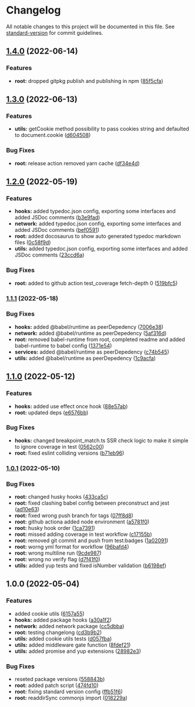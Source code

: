 # Changelog

All notable changes to this project will be documented in this file. See [standard-version](https://github.com/conventional-changelog/standard-version) for commit guidelines.

## [1.4.0](https://github.com/mrmilu/front_web_mrmilu/compare/v1.3.0...v1.4.0) (2022-06-14)


### Features

* **root:** dropped gitpkg publish and publishing in npm ([85f5cfa](https://github.com/mrmilu/front_web_mrmilu/commit/85f5cfa09c28702d5575bec27863bebeb5ac4e1e))

## [1.3.0](https://github.com/mrmilu/front_web_mrmilu/compare/v1.2.0...v1.3.0) (2022-06-13)


### Features

* **utils:** getCookie method possibility to pass cookies string and defaulted to document.cookie ([d604508](https://github.com/mrmilu/front_web_mrmilu/commit/d60450899aa453c481d801cc93fc61312086489f))


### Bug Fixes

* **root:** release action removed yarn cache ([df34e4d](https://github.com/mrmilu/front_web_mrmilu/commit/df34e4df1a2a864933970097b97f1afc9c7cb1c6))

## [1.2.0](https://github.com/mrmilu/front_web_mrmilu/compare/v1.1.1...v1.2.0) (2022-05-19)


### Features

* **hooks:** added typedoc.json config, exporting some interfaces and added JSDoc comments ([b3e9fad](https://github.com/mrmilu/front_web_mrmilu/commit/b3e9fad3d01f17f59db2c6a4a2c5913f0269a906))
* **network:** added typedoc.json config, exporting some interfaces and added JSDoc comments ([bef0591](https://github.com/mrmilu/front_web_mrmilu/commit/bef0591a43284bb4474aed9dcaa0c33ec6a73af8))
* **root:** added docosaurus to show auto generated typedoc markdown files ([0c58f9d](https://github.com/mrmilu/front_web_mrmilu/commit/0c58f9dd1cbb791340d8fd192b1c6cf19f084ffc))
* **utils:** added typedoc.json config, exporting some interfaces and added JSDoc comments ([23ccd6a](https://github.com/mrmilu/front_web_mrmilu/commit/23ccd6af8c4f9f3cb741caaad8beeae93536811e))


### Bug Fixes

* **root:** added to github action test_coverage fetch-depth 0 ([519bfc5](https://github.com/mrmilu/front_web_mrmilu/commit/519bfc5b3047c57a930388e8e37621c5735b82ec))

### [1.1.1](https://github.com/mrmilu/front_web_mrmilu/compare/v1.1.0...v1.1.1) (2022-05-18)


### Bug Fixes

* **hooks:** added @babel/runtime as peerDepedency ([7006e38](https://github.com/mrmilu/front_web_mrmilu/commit/7006e38c0e26c576375aad04fb78a90345a59d5a))
* **network:** added @babel/runtime as peerDepedency ([5af316d](https://github.com/mrmilu/front_web_mrmilu/commit/5af316daa53b4162c00a723400d9e105a4688187))
* **root:** removed babel-runtime from root, completed readme and added babel-runtime to babel config ([1371e54](https://github.com/mrmilu/front_web_mrmilu/commit/1371e54e4662ef687e63fb59b762246defedb867))
* **services:** added @babel/runtime as peerDepedency ([c74b545](https://github.com/mrmilu/front_web_mrmilu/commit/c74b545526cc75d8fd6a188536ccefa23d53c8bd))
* **utils:** added @babel/runtime as peerDepedency ([1c9acfa](https://github.com/mrmilu/front_web_mrmilu/commit/1c9acfa29d8d3af3e9d606b50cb4ccee1b6ad566))

## [1.1.0](https://github.com/mrmilu/front_web_mrmilu/compare/v1.0.1...v1.1.0) (2022-05-12)

### Features

- **hooks:** added use effect once hook ([88e57ab](https://github.com/mrmilu/front_web_mrmilu/commit/88e57ab196a06c47735a14705c8d230d94630a67))
- **root:** updated deps ([e6576bb](https://github.com/mrmilu/front_web_mrmilu/commit/e6576bb383881aa3965f95725becb147159e3073))

### Bug Fixes

- **hooks:** changed breakpoint_match.ts SSR check logic to make it simple to ignore coverage in test ([0562c00](https://github.com/mrmilu/front_web_mrmilu/commit/0562c007513b1c586ab5b789b7b3bf00bb972797))
- **root:** fixed eslint colliding versions ([b71eb96](https://github.com/mrmilu/front_web_mrmilu/commit/b71eb96573c0b29000984c723e6655a33b802cbc))

### [1.0.1](https://github.com/mrmilu/front_web_mrmilu/compare/v1.0.0...v1.0.1) (2022-05-10)

### Bug Fixes

- **root:** changed husky hooks ([433ca5c](https://github.com/mrmilu/front_web_mrmilu/commit/433ca5cc1b0e61569bc230315745fddff3079d52))
- **root:** fixed clashing babel config between preconstruct and jest ([ad10e63](https://github.com/mrmilu/front_web_mrmilu/commit/ad10e639b8dd09e013fad9f6af3768739b73c20a))
- **root:** fixed wrong push branch for tags ([07ff8d8](https://github.com/mrmilu/front_web_mrmilu/commit/07ff8d89c8bfcf1e261bcaf6bfd00a09179b5ab1))
- **root:** github actiona added node environment ([a5781f0](https://github.com/mrmilu/front_web_mrmilu/commit/a5781f0608924cf9ae8e4fb9212da725fe6b20f7))
- **root:** husky hook order ([1ca7391](https://github.com/mrmilu/front_web_mrmilu/commit/1ca73915ed5fab5ecc98da75b74976f6a2e57ad5))
- **root:** missed adding coverage in test workflow ([c17155b](https://github.com/mrmilu/front_web_mrmilu/commit/c17155ba3e5252e749f7004bbc5fb16402184d8d))
- **root:** removed git commit and push from test:badges ([1a02091](https://github.com/mrmilu/front_web_mrmilu/commit/1a0209148cf1f35dd4b6b3cc35f17b874baab0b3))
- **root:** worng yml format for workflow ([96bafd4](https://github.com/mrmilu/front_web_mrmilu/commit/96bafd47cd3c22c824bf878603ffad423e80d170))
- **root:** wrong multiline run ([9cde987](https://github.com/mrmilu/front_web_mrmilu/commit/9cde9873bdb3a294b44023f43bfa99bece2eb3e3))
- **root:** wrong no verify flag ([d7f41f0](https://github.com/mrmilu/front_web_mrmilu/commit/d7f41f05c56fc42669bd61a786ad676b42e48f1e))
- **utils:** added yup tests and fixed isNumber validation ([b6198ef](https://github.com/mrmilu/front_web_mrmilu/commit/b6198ef34c0974ac642c7209e8ad63e0abb93075))

## 1.0.0 (2022-05-04)

### Features

- added cookie utils ([6157a55](https://github.com/mrmilu/front_web_mrmilu/commit/6157a559fa6334dfa1a83192cce8386d5a858dbc))
- **hooks:** added package hooks ([a30a1f2](https://github.com/mrmilu/front_web_mrmilu/commit/a30a1f241a4e9ef3aeda6dfafa0c1a572ed1ef5a))
- **network:** added network package ([cc5dbba](https://github.com/mrmilu/front_web_mrmilu/commit/cc5dbba45e555f8a2fbbdfe1ad23f2ebebe2915a))
- **root:** testing changelong ([cd3b9b2](https://github.com/mrmilu/front_web_mrmilu/commit/cd3b9b29eda7b7ac7bfd37428ea3aeed02bcfca0))
- **utils:** added cookie utils tests ([d057fba](https://github.com/mrmilu/front_web_mrmilu/commit/d057fbae427986d973e2a13a5bd3179e4595c25f))
- **utils:** added middleware gate function ([8fdef21](https://github.com/mrmilu/front_web_mrmilu/commit/8fdef21cd061c42d35304b47544bc49ed0cae58d))
- **utils:** added promise and yup extensions ([28982e3](https://github.com/mrmilu/front_web_mrmilu/commit/28982e353d84ba95dd6bb1285b5d9f6707cf6c1e))

### Bug Fixes

- reseted package versions ([558843b](https://github.com/mrmilu/front_web_mrmilu/commit/558843b08334c8db38e32b36791f17af3507bcb0))
- **root:** added patch script ([474fd10](https://github.com/mrmilu/front_web_mrmilu/commit/474fd102a08cc62d02fd738838008dcd540b2b70))
- **root:** fixing standard version config ([ffb51f6](https://github.com/mrmilu/front_web_mrmilu/commit/ffb51f667c78afa8711cb487e5f72490e0f6eebc))
- **root:** readdirSync commonjs import ([018229a](https://github.com/mrmilu/front_web_mrmilu/commit/018229a9e59fe15d91484cb5ab374f9640b70e18))
